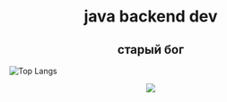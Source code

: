<h1 align="center">java backend dev</h1>

<h2 align="center">старый бог</h2>

![Top Langs](https://github-readme-stats.vercel.app/api/top-langs/?username=yofujitsu&layout=compact)

<p align="center">
  <a href="https://skillicons.dev">
    <img src="https://skillicons.dev/icons?i=idea,java,spring,docker,git,gradle,aws,mongodb,postgres,redis,kafka,kubernetes,linux" />
  </a>
</p>
